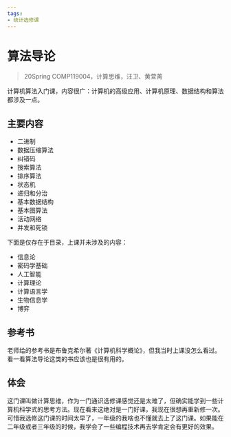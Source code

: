 ```yaml
---
tags:
- 统计选修课
---
```


# 算法导论
> 20Spring COMP119004，计算思维，汪卫、黄萱菁

计算机算法入门课，内容很广：计算机的高级应用、计算机原理、数据结构和算法都涉及一点。

## 主要内容

- 二进制
- 数据压缩算法
- 纠错码
- 搜索算法
- 排序算法
- 状态机
- 递归和分治
- 基本数据结构
- 基本图算法
- 活动网络
- 并发和死锁

下面是仅存在于目录，上课并未涉及的内容：

- 信息论
- 密码学基础
- 人工智能
- 计算理论
- 计算语言学
- 生物信息学
- 博弈

## 参考书
老师给的参考书是布鲁克希尔著《计算机科学概论》，但我当时上课没怎么看过。看一看算法导论这类的书应该也是很有用的。

## 体会
这门课叫做计算思维，作为一门通识选修课感觉还是太难了，但确实能学到一些计算机科学式的思考方法。现在看来这绝对是一门好课，我现在很想再重新修一次。可惜我选修这门课的时间太早了，一年级的我啥也不懂就去上了这门课。如果能在二年级或者三年级的时候，我学会了一些编程技术再去学肯定会有更好的效果。